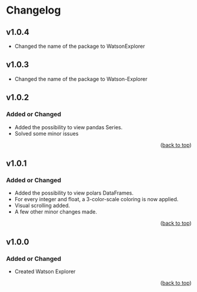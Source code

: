# Changelog

## v1.0.4
- Changed the name of the package to WatsonExplorer

## v1.0.3
- Changed the name of the package to Watson-Explorer

## v1.0.2

### Added or Changed
- Added the possibility to view pandas Series.
- Solved some minor issues

<p align="right">(<a href="#readme-top">back to top</a>)</p>


## v1.0.1

### Added or Changed
- Added the possibility to view polars DataFrames.
- For every integer and float, a 3-color-scale coloring is now applied.
- Visual scrolling added.
- A few other minor changes made.

<p align="right">(<a href="#readme-top">back to top</a>)</p>


## v1.0.0

### Added or Changed
- Created Watson Explorer

<p align="right">(<a href="#readme-top">back to top</a>)</p>